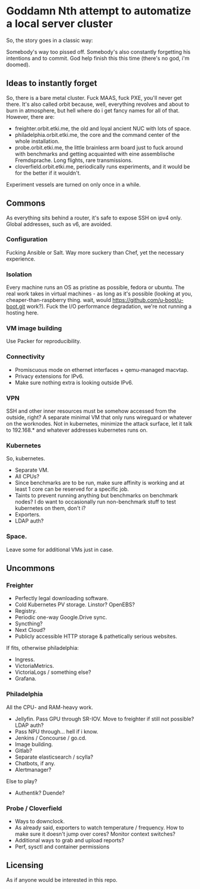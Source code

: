 # Goddamn Nth attempt to automatize a local server cluster

So, the story goes in a classic way:

Somebody's way too pissed off. Somebody's also constantly forgetting his
intentions and to commit. God help finish this this time (there's no
god, i'm doomed).

## Ideas to instantly forget

So, there is a bare metal cluster. Fuck MAAS, fuck PXE, you'll never get
there. It's also called orbit because, well, everything revolves and
about to burn in atmosphere, but hell where do i get fancy names for all
of that. However, there are:

- freighter.orbit.etki.me, the old and loyal ancient NUC with lots of 
space.
- philadelphia.orbit.etki.me, the core and the command center of the 
whole installation.
- probe.orbit.etki.me, the little brainless arm board just to fuck 
around with benchmarks and getting acquainted with eine assemblische 
Fremdsprache. Long flights, rare transmissions.
- cloverfield.orbit.etki.me, periodically runs experiments, and it would 
be for the better if it wouldn't.

Experiment vessels are turned on only once in a while.

## Commons

As everything sits behind a router, it's safe to expose SSH on ipv4
only. Global addresses, such as v6, are avoided.

### Configuration

Fucking Ansible or Salt. Way more suckery than Chef, yet the necessary 
experience.

### Isolation

Every machine runs an OS as pristine as possible, fedora or ubuntu.
The real work takes in virtual machines - as long as it's possible 
(looking at you, cheaper-than-raspberry thing. wait, would 
https://github.com/u-boot/u-boot.git work?). Fuck the I/O performance
degradation, we're not running a hosting here.

### VM image building

Use Packer for reproducibility. 

### Connectivity

- Promiscuous mode on ethernet interfaces + qemu-managed macvtap.
- Privacy extensions for IPv6.
- Make sure nothing extra is looking outside IPv6.

### VPN

SSH and other inner resources must be somehow accessed from the outside,
right? A separate minimal VM that only runs wireguard or whatever on the 
worknodes. Not in kubernetes, minimize the attack surface, let it talk 
to 192.168.* and whatever addresses kubernetes runs on.

### Kubernetes

So, kubernetes.

- Separate VM.
- All CPUs?
- Since benchmarks are to be run, make sure affinity is working and at 
least 1 core can be reserved for a specific job.
- Taints to prevent running anything but benchmarks on benchmark nodes?
I do want to occasionally run non-benchmark stuff to test kubernetes on
them, don't i?
- Exporters.
- LDAP auth?

### Space.

Leave some for additional VMs just in case.

## Uncommons

### Freighter

- Perfectly legal downloading software.
- Cold Kubernetes PV storage. Linstor? OpenEBS?
- Registry.
- Periodic one-way Google.Drive sync.
- Syncthing?
- Next Cloud?
- Publicly accessible HTTP storage & pathetically serious websites.

If fits, otherwise philadelphia:

- Ingress.
- VictoriaMetrics.
- VictoriaLogs / something else?
- Grafana.

### Philadelphia

All the CPU- and RAM-heavy work.

- Jellyfin. Pass GPU through SR-IOV. Move to freighter if still not 
possible? LDAP auth?
- Pass NPU through... hell if i know.
- Jenkins / Concourse / go.cd.
- Image building.
- Gitlab?
- Separate elasticsearch / scylla?
- Chatbots, if any.
- Alertmanager?

Else to play?

- Authentik? Duende?

### Probe / Cloverfield

- Ways to downclock.
- As already said, exporters to watch temperature / frequency. How to 
make sure it doesn't jump over cores? Monitor context switches?
- Additional ways to grab and upload reports?
- Perf, sysctl and container permissions

## Licensing

As if anyone would be interested in this repo.
